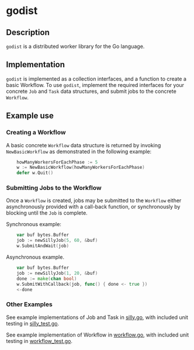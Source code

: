 # godist

## Description

`godist` is a distributed worker library for the Go language.

## Implementation

`godist` is implemented as a collection interfaces, and a function to
create a basic Workflow. To use `godist`, implement the required
interfaces for your concrete `Job` and `Task` data structures, and
submit jobs to the concrete `Workflow`.

## Example use

### Creating a Workflow

A basic concrete `Workflow` data structure is returned by invoking
`NewBasicWorkflow` as demonstrated in the following example:

```Go
    howManyWorkersForEachPhase := 5
	w := NewBasicWorkflow(howManyWorkersForEachPhase)
	defer w.Quit()
```

### Submitting Jobs to the Workflow

Once a `Workflow` is created, jobs may be submitted to the `Workflow`
either asynchronously provided with a call-back function, or
synchronously by blocking until the `Job` is complete.

Synchronous example:

```go
	var buf bytes.Buffer
	job := newSillyJob(5, 60, &buf)
	w.SubmitAndWait(job)
```

Asynchronous example.

```go
	var buf bytes.Buffer
	job := newSillyJob(1, 20, &buf)
	done := make(chan bool)
	w.SubmitWithCallback(job, func() { done <- true })
	<-done
```

### Other Examples

See example implementations of Job and Task in
[silly.go](https://github.com/karrick/godist/blob/master/workflow.go),
with included unit testing in
[silly_test.go](https://github.com/karrick/godist/blob/master/silly_test.go).

See example implementation of Workflow in
[workflow.go](https://github.com/karrick/godist/blob/master/workflow.go),
with included unit testing in
[workflow_test.go](https://github.com/karrick/godist/blob/master/workflow_test.go).
